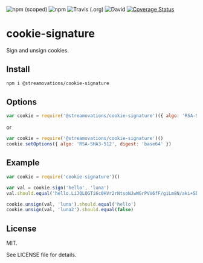 ![npm (scoped)](https://img.shields.io/npm/v/@streamovations/cookie-signature?style=flat-square)
![npm](https://img.shields.io/npm/dw/@streamovations/cookie-signature?style=flat-square)
![Travis (.org)](https://img.shields.io/travis/streamovations/node-cookie-signature?label=Travis%20Build&style=flat-square)
![David](https://img.shields.io/david/streamovations/node-cookie-signature?style=flat-square)
[![Coverage Status](https://coveralls.io/repos/github/streamovations/node-cookie-signature/badge.svg?branch=master)](https://coveralls.io/github/streamovations/node-cookie-signature?branch=master)

# cookie-signature

  Sign and unsign cookies.
## Install

```bash
npm i @streamovations/cookie-signature
```

## Options


```js
var cookie = require('@streamovations/cookie-signature')({ algo: 'RSA-SHA3-512', digest: 'base64' })
```
or

```js
var cookie = require('@streamovations/cookie-signature')()
cookie.setOptions({ algo: 'RSA-SHA3-512', digest: 'base64' })
```

## Example

```js
var cookie = require('cookie-signature')()

var val = cookie.sign('hello', 'luna')
val.should.equal('hello.LiJQLQGTi6c0HVr2rNtsoNJwWGrPVV6fF/giLm8N/aki+SbHSlzxnc8U0A8ljQa3nl7YNbOijYjrvEFnWJFDRg')

cookie.unsign(val, 'luna').should.equal('hello')
cookie.unsign(val, 'luna2').should.equal(false)
```

## License

MIT.

See LICENSE file for details.
